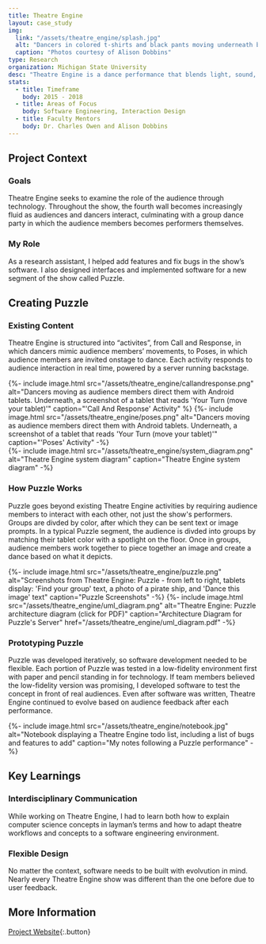 ```yaml
---
title: Theatre Engine
layout: case_study
img:
  link: "/assets/theatre_engine/splash.jpg"
  alt: "Dancers in colored t-shirts and black pants moving underneath bright spotlights"
  caption: "Photos courtesy of Alison Dobbins"
type: Research
organization: Michigan State University
desc: "Theatre Engine is a dance performance that blends light, sound, and technology. Audiences actively influence the show, with tablets providing key prompts and movements."
stats:
  - title: Timeframe
    body: 2015 - 2018
  - title: Areas of Focus
    body: Software Engineering, Interaction Design
  - title: Faculty Mentors
    body: Dr. Charles Owen and Alison Dobbins
---
```

## Project Context
### Goals
Theatre Engine seeks to examine the role of the audience through technology. Throughout the show, the fourth wall becomes increasingly fluid as audiences and dancers interact, culminating with a group dance party in which the audience members becomes performers themselves.

### My Role
As a research assistant, I helped add features and fix bugs in the show’s software. I also designed interfaces and implemented software for a new segment of the show called Puzzle.

## Creating Puzzle
### Existing Content
Theatre Engine is structured into “activites”, from Call and Response, in which dancers mimic audience members’ movements, to Poses, in which audience members are invited onstage to dance. Each activity responds to audience interaction in real time, powered by a server running backstage.

<div class="two-col">
  {%- include image.html src="/assets/theatre_engine/callandresponse.png" alt="Dancers moving as audience members direct them with Android tablets. Underneath, a screenshot of a tablet that reads 'Your Turn (move your tablet)'" caption="'Call And Response' Activity" %}
  {%- include image.html src="/assets/theatre_engine/poses.png" alt="Dancers moving as audience members direct them with Android tablets. Underneath, a screenshot of a tablet that reads 'Your Turn (move your tablet)'" caption="'Poses' Activity" -%}
</div>

<div>
  {%- include image.html src="/assets/theatre_engine/system_diagram.png" alt="Theatre Engine system diagram" caption="Theatre Engine system diagram" -%}
</div>

### How Puzzle Works
Puzzle goes beyond existing Theatre Engine activities by requiring audience members to interact with each other, not just the show's performers. Groups are divded by color, after which they can be sent text or image prompts. In a typical Puzzle segment, the audience is divded into groups by matching their tablet color with a spotlight on the floor. Once in groups, audience members work together to piece together an image and create a dance based on what it depicts.

<div class="two-col">
  {%- include image.html src="/assets/theatre_engine/puzzle.png" alt="Screenshots from Theatre Engine: Puzzle - from left to right, tablets display: 'Find your group' text, a photo of a pirate ship, and 'Dance this image' text" caption="Puzzle Screenshots" -%}
  {%- include image.html src="/assets/theatre_engine/uml_diagram.png" alt="Theatre Engine: Puzzle architecture diagram (click for PDF)" caption="Architecture Diagram for Puzzle's Server" href="/assets/theatre_engine/uml_diagram.pdf" -%}
</div>


### Prototyping Puzzle
<div class="two-col">
  <p style="align-self: start">
    Puzzle was developed iteratively, so software development needed to be flexible. Each portion of Puzzle was tested in a low-fidelity environment first with paper and pencil standing in for technology. If team members believed the low-fidelity version was promising, I developed software to test the concept in front of real audiences. Even after software was written, Theatre Engine continued to evolve based on audience feedback after each performance.
  </p>
  <div>
      {%- include image.html src="/assets/theatre_engine/notebook.jpg" alt="Notebook displaying a Theatre Engine todo list, including a list of bugs and features to add" caption="My notes following a Puzzle performance" -%}
  </div>
</div>

## Key Learnings
### Interdisciplinary Communication
While working on Theatre Engine, I had to learn both how to explain computer science concepts in layman’s terms and how to adapt theatre workflows and concepts to a software engineering environment.

### Flexible Design
No matter the context, software needs to be built with evolvution in mind. Nearly every Theatre Engine show was different than the one before due to user feedback.

## More Information
[Project Website](https://msu.edu/~dobbinsa/){:.button}
